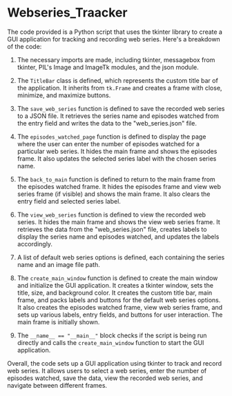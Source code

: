 # Webseries_Traacker
The code provided is a Python script that uses the tkinter library to create a GUI application for tracking and recording web series. Here's a breakdown of the code:

1. The necessary imports are made, including tkinter, messagebox from tkinter, PIL's Image and ImageTk modules, and the json module.

2. The `TitleBar` class is defined, which represents the custom title bar of the application. It inherits from `tk.Frame` and creates a frame with close, minimize, and maximize buttons.

3. The `save_web_series` function is defined to save the recorded web series to a JSON file. It retrieves the series name and episodes watched from the entry field and writes the data to the "web_series.json" file.

4. The `episodes_watched_page` function is defined to display the page where the user can enter the number of episodes watched for a particular web series. It hides the main frame and shows the episodes frame. It also updates the selected series label with the chosen series name.

5. The `back_to_main` function is defined to return to the main frame from the episodes watched frame. It hides the episodes frame and view web series frame (if visible) and shows the main frame. It also clears the entry field and selected series label.

6. The `view_web_series` function is defined to view the recorded web series. It hides the main frame and shows the view web series frame. It retrieves the data from the "web_series.json" file, creates labels to display the series name and episodes watched, and updates the labels accordingly.

7. A list of default web series options is defined, each containing the series name and an image file path.

8. The `create_main_window` function is defined to create the main window and initialize the GUI application. It creates a tkinter window, sets the title, size, and background color. It creates the custom title bar, main frame, and packs labels and buttons for the default web series options. It also creates the episodes watched frame, view web series frame, and sets up various labels, entry fields, and buttons for user interaction. The main frame is initially shown.

9. The `__name__ == "__main__"` block checks if the script is being run directly and calls the `create_main_window` function to start the GUI application.

Overall, the code sets up a GUI application using tkinter to track and record web series. It allows users to select a web series, enter the number of episodes watched, save the data, view the recorded web series, and navigate between different frames.
